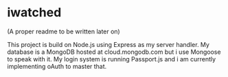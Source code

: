 # iwatched

(A proper readme to be written later on)

This project is build on Node.js using Express as my server handler. 
My database is a MongoDB hosted at cloud.mongodb.com but i use Mongoose to speak with it. 
My login system is running Passport.js and i am currently implementing oAuth to master that. 

